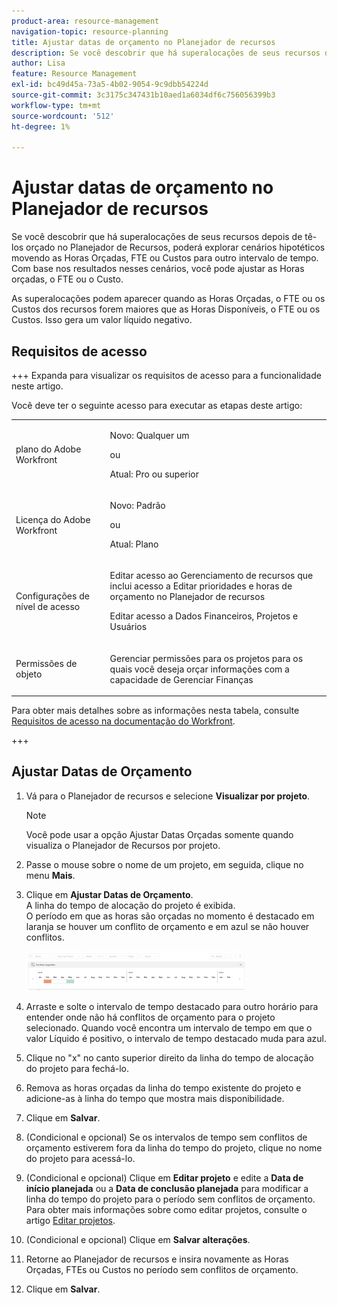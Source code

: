 ```yaml
---
product-area: resource-management
navigation-topic: resource-planning
title: Ajustar datas de orçamento no Planejador de recursos
description: Se você descobrir que há superalocações de seus recursos depois de tê-los orçado no Planejador de Recursos, poderá explorar cenários hipotéticos movendo as Horas Orçadas, FTE ou Custos para outro intervalo de tempo. Com base nos resultados nesses cenários, você pode ajustar as Horas orçadas, o FTE ou o Custo.
author: Lisa
feature: Resource Management
exl-id: bc49d45a-73a5-4b02-9054-9c9dbb54224d
source-git-commit: 3c3175c347431b10aed1a6034df6c756056399b3
workflow-type: tm+mt
source-wordcount: '512'
ht-degree: 1%

---
```


# Ajustar datas de orçamento no Planejador de recursos

Se você descobrir que há superalocações de seus recursos depois de tê-los orçado no Planejador de Recursos, poderá explorar cenários hipotéticos movendo as Horas Orçadas, FTE ou Custos para outro intervalo de tempo. Com base nos resultados nesses cenários, você pode ajustar as Horas orçadas, o FTE ou o Custo.

As superalocações podem aparecer quando as Horas Orçadas, o FTE ou os Custos dos recursos forem maiores que as Horas Disponíveis, o FTE ou os Custos. Isso gera um valor líquido negativo.

## Requisitos de acesso

+++ Expanda para visualizar os requisitos de acesso para a funcionalidade neste artigo.

Você deve ter o seguinte acesso para executar as etapas deste artigo:

<table style="table-layout:auto"> 
 <col> 
 <col> 
 <tbody> 
  <tr> 
   <td role="rowheader">plano do Adobe Workfront</td> 
    <td><p>Novo: Qualquer um</p>
       <p>ou</p>
       <p>Atual: Pro ou superior</p> </td> 
  </tr> 
  <tr> 
   <td role="rowheader">Licença do Adobe Workfront</td> 
   <td><p>Novo: Padrão</p>
       <p>ou</p>
       <p>Atual: Plano</p></td> 
  </tr> 
  <tr> 
   <td role="rowheader">Configurações de nível de acesso</td> 
   <td> <p>Editar acesso ao Gerenciamento de recursos que inclui acesso a Editar prioridades e horas de orçamento no Planejador de recursos</p> <p>Editar acesso a Dados Financeiros, Projetos e Usuários</p></td> 
  </tr> 
  <tr> 
   <td role="rowheader">Permissões de objeto</td> 
   <td> <p>Gerenciar permissões para os projetos para os quais você deseja orçar informações com a capacidade de Gerenciar Finanças</p></td> 
  </tr> 
 </tbody> 
</table>

Para obter mais detalhes sobre as informações nesta tabela, consulte [Requisitos de acesso na documentação do Workfront](/help/quicksilver/administration-and-setup/add-users/access-levels-and-object-permissions/access-level-requirements-in-documentation.md).

+++

## Ajustar Datas de Orçamento

1. Vá para o Planejador de recursos e selecione **Visualizar por projeto**.

   >[!NOTE]
   >
   >Você pode usar a opção Ajustar Datas Orçadas somente quando visualiza o Planejador de Recursos por projeto.

1. Passe o mouse sobre o nome de um projeto, em seguida, clique no menu **Mais**.
1. Clique em **Ajustar Datas de Orçamento**.\
   A linha do tempo de alocação do projeto é exibida.\
   O período em que as horas são orçadas no momento é destacado em laranja se houver um conflito de orçamento e em azul se não houver conflitos.

   ![](assets/rp-adjust-budgeting-dates-with-no-done-button-350x63.png)

1. Arraste e solte o intervalo de tempo destacado para outro horário para entender onde não há conflitos de orçamento para o projeto selecionado. Quando você encontra um intervalo de tempo em que o valor Líquido é positivo, o intervalo de tempo destacado muda para azul.
1. Clique no &quot;x&quot; no canto superior direito da linha do tempo de alocação do projeto para fechá-lo.
1. Remova as horas orçadas da linha do tempo existente do projeto e adicione-as à linha do tempo que mostra mais disponibilidade.
1. Clique em **Salvar**.
1. (Condicional e opcional) Se os intervalos de tempo sem conflitos de orçamento estiverem fora da linha do tempo do projeto, clique no nome do projeto para acessá-lo.
1. (Condicional e opcional) Clique em **Editar projeto** e edite a **Data de início planejada** ou a **Data de conclusão planejada** para modificar a linha do tempo do projeto para o período sem conflitos de orçamento.\
   Para obter mais informações sobre como editar projetos, consulte o artigo [Editar projetos](../../manage-work/projects/manage-projects/edit-projects.md).

1. (Condicional e opcional) Clique em **Salvar alterações**.
1. Retorne ao Planejador de recursos e insira novamente as Horas Orçadas, FTEs ou Custos no período sem conflitos de orçamento.
1. Clique em **Salvar**.
